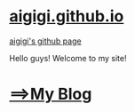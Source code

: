 # [aigigi.github.io](https://aigigi.github.io/ "aigigi.github.io")
[aigigi's github page](https://aigigi.github.io/ "aigigi.github.io")


Hello guys! Welcome to my site!




# [==>My Blog](https://aigigi.github.io/blog/ "My Blog")



